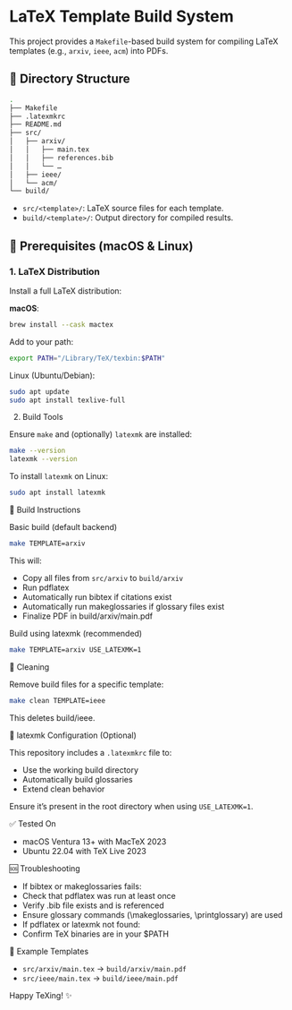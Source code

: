 # LaTeX Template Build System

This project provides a `Makefile`-based build system for compiling LaTeX
templates (e.g., `arxiv`, `ieee`, `acm`) into PDFs.

## 📁 Directory Structure

```bash
.
├── Makefile
├── .latexmkrc
├── README.md
├── src/
│   ├── arxiv/
│   │   ├── main.tex
│   │   ├── references.bib
│   │   └── …
│   ├── ieee/
│   └── acm/
└── build/
```

- `src/<template>/`: LaTeX source files for each template.
- `build/<template>/`: Output directory for compiled results.

## 🔧 Prerequisites (macOS & Linux)

### 1. LaTeX Distribution

Install a full LaTeX distribution:

**macOS**:

```bash
brew install --cask mactex
```

Add to your path:
```bash
export PATH="/Library/TeX/texbin:$PATH"
```

Linux (Ubuntu/Debian):

```bash
sudo apt update
sudo apt install texlive-full
```

2. Build Tools

Ensure `make` and (optionally) `latexmk` are installed:

```bash
make --version
latexmk --version
```

To install `latexmk` on Linux:

```bash
sudo apt install latexmk
```

🚀 Build Instructions

Basic build (default backend)

```bash
make TEMPLATE=arxiv
```

This will:
* Copy all files from `src/arxiv` to `build/arxiv`
* Run pdflatex
* Automatically run bibtex if citations exist
* Automatically run makeglossaries if glossary files exist
* Finalize PDF in build/arxiv/main.pdf

Build using latexmk (recommended)

```bash
make TEMPLATE=arxiv USE_LATEXMK=1
```

🧹 Cleaning

Remove build files for a specific template:

```bash
make clean TEMPLATE=ieee
```

This deletes build/ieee.

🔧 latexmk Configuration (Optional)

This repository includes a `.latexmkrc` file to:
* Use the working build directory
* Automatically build glossaries
* Extend clean behavior

Ensure it’s present in the root directory when using `USE_LATEXMK=1`.

✅ Tested On
* macOS Ventura 13+ with MacTeX 2023
* Ubuntu 22.04 with TeX Live 2023

🆘 Troubleshooting
* If bibtex or makeglossaries fails:
* Check that pdflatex was run at least once
* Verify .bib file exists and is referenced
* Ensure glossary commands (\makeglossaries, \printglossary) are used
* If pdflatex or latexmk not found:
* Confirm TeX binaries are in your $PATH

📝 Example Templates
* `src/arxiv/main.tex` → `build/arxiv/main.pdf`
* `src/ieee/main.tex` → `build/ieee/main.pdf`

Happy TeXing! ✨